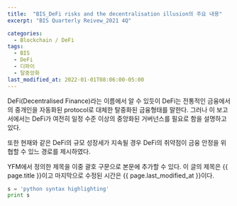 ```yaml
---
title:  "BIS_DeFi risks and the decentralisation illusion의 주요 내용"
excerpt: "BIS Quarterly Reivew_2021 4Q"

categories:
  - Blockchain / DeFi
tags:
  - BIS
  - DeFi
  - 디파이
  - 탈중앙화
last_modified_at: 2022-01-01T08:06:00-05:00
---
```


 DeFi(Decentralised Finance)라는 이름에서 알 수 있듯이 DeFi는 전통적인 금융에서의 중개인을 자동화된 protocol로 대체한 탈중화된 금융형태를 말한다.
 그러나 이 보고서에서는 DeFi가 여전히 일정 수준 이상의 중앙화된 거버넌스를 필요로 함을 설명하고 있다.

 또한 현재와 같은 DeFi의 규모 성장세가 지속될 경우 DeFi의 취약점이 금융 안정을 위협할 수 있느 경로를 제시하였다. 

YFM에서 정의한 제목을 이중 괄호 구문으로 본문에 추가할 수 있다.
이 글의 제목은 {{ page.title }}이고
마지막으로 수정된 시간은 {{ page.last_modified_at }}이다.

```python
s = 'python syntax highlighting'
print s
```
